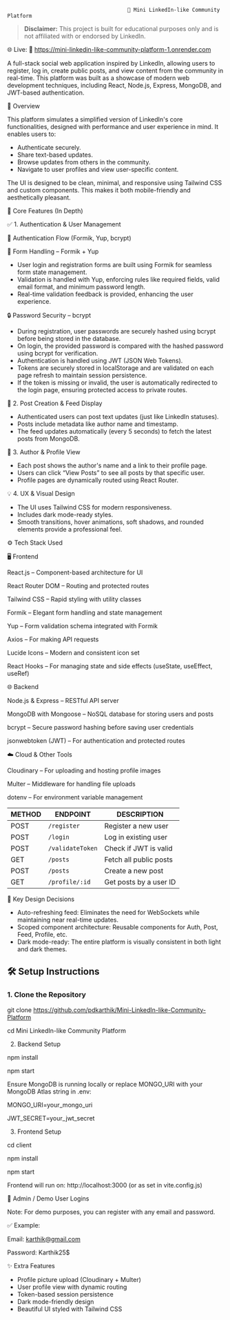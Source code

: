                                            💼 Mini LinkedIn-like Community Platform

> **Disclaimer:** This project is built for educational purposes only and is not affiliated with or endorsed by LinkedIn.

🌐 Live: 🔗 https://mini-linkedin-like-community-platform-1.onrender.com

A full-stack social web application inspired by LinkedIn, allowing users to register, log in, create public posts, and view content from the community in real-time. This platform was built as a showcase of modern web development techniques, including React, Node.js, Express, MongoDB, and JWT-based authentication.

🌟 Overview

This platform simulates a simplified version of LinkedIn's core functionalities, designed with performance and user experience in mind. It enables users to:

- Authenticate securely.
- Share text-based updates.
- Browse updates from others in the community.
- Navigate to user profiles and view user-specific content.

The UI is designed to be clean, minimal, and responsive using Tailwind CSS and custom components. This makes it both mobile-friendly and aesthetically pleasant.

🔧 Core Features (In Depth)

✅ 1. Authentication & User Management

🔁 Authentication Flow (Formik, Yup, bcrypt)

🧾 Form Handling – Formik + Yup

- User login and registration forms are built using Formik for seamless form state management.
- Validation is handled with Yup, enforcing rules like required fields, valid email format, and minimum password length.
- Real-time validation feedback is provided, enhancing the user experience.

🔒 Password Security – bcrypt

- During registration, user passwords are securely hashed using bcrypt before being stored in the database.
- On login, the provided password is compared with the hashed password using bcrypt for verification.
- Authentication is handled using JWT (JSON Web Tokens).
- Tokens are securely stored in localStorage and are validated on each page refresh to maintain session persistence.
- If the token is missing or invalid, the user is automatically redirected to the login page, ensuring protected access to private routes.

📝 2. Post Creation & Feed Display
- Authenticated users can post text updates (just like LinkedIn statuses).
- Posts include metadata like author name and timestamp.
- The feed updates automatically (every 5 seconds) to fetch the latest posts from MongoDB.

👤 3. Author & Profile View
- Each post shows the author's name and a link to their profile page.
- Users can click “View Posts” to see all posts by that specific user.
- Profile pages are dynamically routed using React Router.

💡 4. UX & Visual Design
- The UI uses Tailwind CSS for modern responsiveness.
- Includes dark mode-ready styles.
- Smooth transitions, hover animations, soft shadows, and rounded elements provide a professional feel.

⚙️ Tech Stack Used

🖥️ Frontend

React.js – Component-based architecture for UI

React Router DOM – Routing and protected routes

Tailwind CSS – Rapid styling with utility classes

Formik – Elegant form handling and state management

Yup – Form validation schema integrated with Formik

Axios – For making API requests

Lucide Icons – Modern and consistent icon set

React Hooks – For managing state and side effects (useState, useEffect, useRef)


🌐 Backend

Node.js & Express – RESTful API server

MongoDB with Mongoose – NoSQL database for storing users and posts

bcrypt – Secure password hashing before saving user credentials

jsonwebtoken (JWT) – For authentication and protected routes

☁️ Cloud & Other Tools

Cloudinary – For uploading and hosting profile images

Multer – Middleware for handling file uploads

dotenv – For environment variable management


| METHOD | ENDPOINT         | DESCRIPTION            |
| ------ | ---------------- | ---------------------- |
| POST   | `/register`      | Register a new user    |
| POST   | `/login`         | Log in existing user   |
| POST   | `/validateToken` | Check if JWT is valid  |
| GET    | `/posts`         | Fetch all public posts |
| POST   | `/posts`         | Create a new post      |
| GET    | `/profile/:id`   | Get posts by a user ID |


📌 Key Design Decisions

- Auto-refreshing feed: Eliminates the need for WebSockets while maintaining near real-time updates.
- Scoped component architecture: Reusable components for Auth, Post, Feed, Profile, etc.
- Dark mode-ready: The entire platform is visually consistent in both light and dark themes.


## 🛠️ Setup Instructions

### 1. Clone the Repository

git clone https://github.com/pdkarthik/Mini-LinkedIn-like-Community-Platform

cd Mini LinkedIn-like Community Platform

2. Backend Setup

npm install

npm start

Ensure MongoDB is running locally or replace MONGO_URI with your MongoDB Atlas string in .env:

MONGO_URI=your_mongo_uri

JWT_SECRET=your_jwt_secret

3. Frontend Setup

cd client

npm install

npm start

Frontend will run on: http://localhost:3000 (or as set in vite.config.js)


👤 Admin / Demo User Logins

Note: For demo purposes, you can register with any email and password.

✅ Example:

Email: karthik@gmail.com

Password: Karthik25$

✨ Extra Features
- Profile picture upload (Cloudinary + Multer)
- User profile view with dynamic routing
- Token-based session persistence
- Dark mode-friendly design
- Beautiful UI styled with Tailwind CSS

